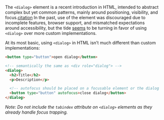 The `<dialog>` element is a recent introduction in HTML, intended to abstract complex but yet common patterns, mainly around positioning, visibility, and focus.[citation](https://developer.mozilla.org/en-US/docs/Web/HTML/Element/dialog#browser_compatibility) In the past, use of the element was discouraged due to incomplete features, browser support, and mismatched expectations around accessibility, but the tide [seems](https://www.scottohara.me/blog/2023/01/26/use-the-dialog-element.html) to be turning in favor of using `<dialog>` over more custom implementations.

At its most basic, using `<dialog>` in HTML isn’t much different than custom implementations:

```html
<button type="button">open dialog</button>

<!-- semantically the same as <div role="dialog"> -->
<dialog>
  <h2>Title</h2>
  <p>Description</p>

  <!-- autofocus should be placed on a focusable element or the dialog itself  -->
  <button type="button" autofocus>close dialog</button>
</dialog>
```

_Note: Do not include the `tabindex` attribute on `<dialog>` elements as they already handle focus trapping._
